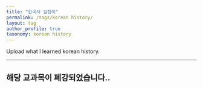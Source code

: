 ```yaml
---
title: "한국사 길잡이"
permalink: /tags/korean history/
layout: tag
author_profile: true
taxonomy: korean history
---
```


Upload what I learned korean history.  

- - -  

## 해당 교과목이 폐강되었습니다..
